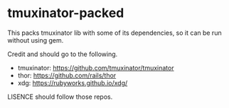 # tmuxinator-packed

This packs tmuxinator lib with some of its dependencies, so it can be run without using gem.

Credit and should go to the following.

- tmuxinator: https://github.com/tmuxinator/tmuxinator
- thor: https://github.com/rails/thor
- xdg: https://rubyworks.github.io/xdg/

LISENCE should follow those repos.
